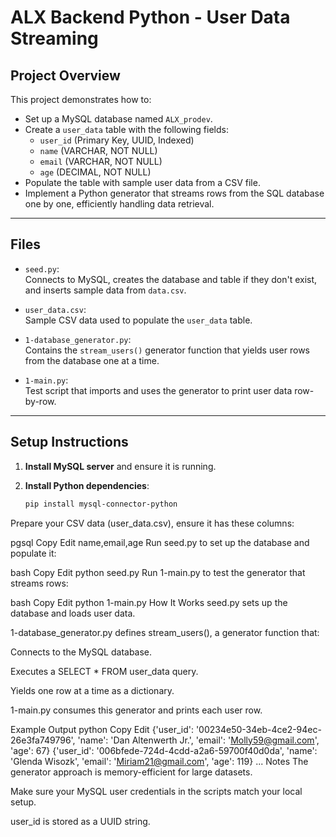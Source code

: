 
# ALX Backend Python - User Data Streaming

## Project Overview

This project demonstrates how to:

- Set up a MySQL database named `ALX_prodev`.
- Create a `user_data` table with the following fields:
  - `user_id` (Primary Key, UUID, Indexed)
  - `name` (VARCHAR, NOT NULL)
  - `email` (VARCHAR, NOT NULL)
  - `age` (DECIMAL, NOT NULL)
- Populate the table with sample user data from a CSV file.
- Implement a Python generator that streams rows from the SQL database one by one, efficiently handling data retrieval.

---

## Files

- `seed.py`:  
  Connects to MySQL, creates the database and table if they don't exist, and inserts sample data from `data.csv`.

- `user_data.csv`:  
  Sample CSV data used to populate the `user_data` table.

- `1-database_generator.py`:  
  Contains the `stream_users()` generator function that yields user rows from the database one at a time.

- `1-main.py`:  
  Test script that imports and uses the generator to print user data row-by-row.

---

## Setup Instructions

1. **Install MySQL server** and ensure it is running.

2. **Install Python dependencies**:

   ```bash
   pip install mysql-connector-python
Prepare your CSV data (user_data.csv), ensure it has these columns:

pgsql
Copy
Edit
name,email,age
Run seed.py to set up the database and populate it:

bash
Copy
Edit
python seed.py
Run 1-main.py to test the generator that streams rows:

bash
Copy
Edit
python 1-main.py
How It Works
seed.py sets up the database and loads user data.

1-database_generator.py defines stream_users(), a generator function that:

Connects to the MySQL database.

Executes a SELECT * FROM user_data query.

Yields one row at a time as a dictionary.

1-main.py consumes this generator and prints each user row.

Example Output
python
Copy
Edit
{'user_id': '00234e50-34eb-4ce2-94ec-26e3fa749796', 'name': 'Dan Altenwerth Jr.', 'email': 'Molly59@gmail.com', 'age': 67}
{'user_id': '006bfede-724d-4cdd-a2a6-59700f40d0da', 'name': 'Glenda Wisozk', 'email': 'Miriam21@gmail.com', 'age': 119}
...
Notes
The generator approach is memory-efficient for large datasets.

Make sure your MySQL user credentials in the scripts match your local setup.

user_id is stored as a UUID string.
